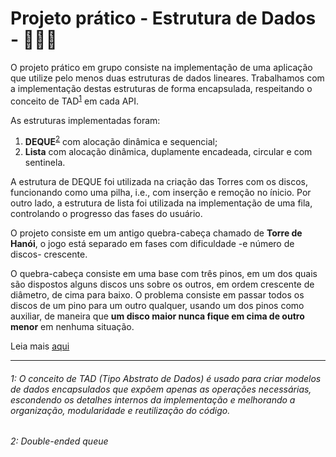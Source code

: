 # Projeto prático - Estrutura de Dados - 🗼🇻🇳

O projeto prático em grupo consiste na implementação de uma aplicação que utilize pelo menos duas estruturas de dados lineares.
Trabalhamos com a implementação destas estruturas de forma encapsulada, respeitando o conceito de TAD<sup>[1](#tad-note)</sup> em cada API.

As estruturas implementadas foram:

1. **DEQUE**<sup>[2](#deque-note)</sup> com alocação dinâmica e sequencial;
2. **Lista** com alocação dinâmica, duplamente encadeada, circular e com sentinela.

A estrutura de DEQUE foi utilizada na criação das Torres com os discos, funcionando como uma pilha, i.e., com inserção e remoção no ínicio. Por outro lado, a estrutura de lista foi utilizada na implementação de uma fila, controlando o progresso das fases do usuário.

O projeto consiste em um antigo quebra-cabeça chamado de **Torre de Hanói**, o jogo está separado em fases com dificuldade -e número de discos- crescente.

O quebra-cabeça consiste em uma base com três pinos, em um dos quais são dispostos alguns discos uns sobre os outros, em ordem crescente de diâmetro, de cima para baixo. O problema consiste em passar todos os discos de um pino para um outro qualquer, usando um dos pinos como auxiliar, de maneira que **um disco maior nunca fique em cima de outro menor** em nenhuma situação.

Leia mais [aqui](https://pt.wikipedia.org/wiki/Torre_de_Han%C3%B3i)

---

<h6><a id="tad-note"></a>1: O conceito de TAD (Tipo Abstrato de Dados) é usado para criar modelos de dados encapsulados que expõem apenas as operações necessárias, escondendo os detalhes internos da implementação e melhorando a organização, modularidade e reutilização do código.</h6>

<h6><a id="deque-note"></a>2: Double-ended queue</h6>
